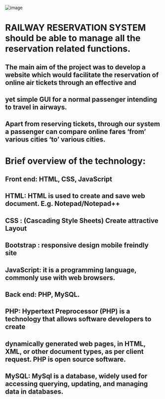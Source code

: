 
![image](https://user-images.githubusercontent.com/78752052/166145237-3ba8025b-576c-4c67-8ff3-5e295eb7f0c9.png)


# RAILWAY RESERVATION SYSTEM should be able to manage all the reservation related functions.
## The main aim of the project was to develop a website which would facilitate the reservation of online air tickets through an effective and 
## yet simple GUI for a normal passenger intending to travel in airways. 
## Apart from reserving tickets, through our system a passenger can compare online fares ‘from’ various cities ‘to’ various cities.
 

# Brief overview of the technology:
## Front end: HTML, CSS, JavaScript
## HTML: HTML is used to create and save web document. E.g. Notepad/Notepad++
## CSS : (Cascading Style Sheets) Create attractive Layout
## Bootstrap : responsive design mobile freindly site
## JavaScript: it is a programming language, commonly use with web browsers.

## Back end: PHP, MySQL.
## PHP: Hypertext Preprocessor (PHP) is a technology that allows software developers to create 
## dynamically generated web pages, in HTML, XML, or other document types, as per client request. PHP is open source software.
## MySQL: MySql is a database, widely used for accessing querying, updating, and managing data in databases.

